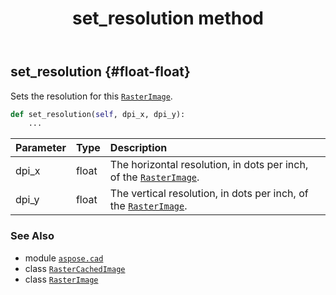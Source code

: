 ﻿---
title: set_resolution method
second_title: Aspose.CAD for Python via .NET API References
description: 
type: docs
weight: 410
url: /aspose.cad/rastercachedimage/set_resolution/
is_root: false
---

## set_resolution {#float-float}

Sets the resolution for this [`RasterImage`](/cad/python-net/aspose.cad/rasterimage).



```python
def set_resolution(self, dpi_x, dpi_y):
    ...
```


| Parameter | Type | Description |
| :- | :- | :- |
| dpi_x | float | The horizontal resolution, in dots per inch, of the [`RasterImage`](/cad/python-net/aspose.cad/rasterimage). |
| dpi_y | float | The vertical resolution, in dots per inch, of the [`RasterImage`](/cad/python-net/aspose.cad/rasterimage). |



### See Also
* module [`aspose.cad`](../../)
* class [`RasterCachedImage`](/cad/python-net/aspose.cad/rastercachedimage)
* class [`RasterImage`](/cad/python-net/aspose.cad/rasterimage)
